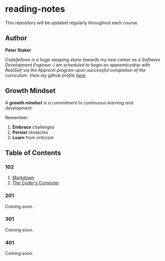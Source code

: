 # **reading-notes**
This repository will be updated regularly throughout each course.

## Author
**Peter Staker**

*Codefellows is a huge stepping stone towards my new career as a Software Development Engineer. I am scheduled to begin an apprenticeship with RealSelf via the Apprenti program upon successful completion of the curriculum. View my github profile [here](https://github.com/peterjast).*

## Growth Mindset
*A **growth mindset** is a commitment to continuous learning and development.* 

Remember:
1. **Embrace** challenges
1. **Persist** obstacles
1. **Learn** from criticism

## Table of Contents

### 102
1. [Markdown](class01.md)
1. [The Coder's Computer](class02.md)
 
### 201

Coming soon.

### 301

Coming soon.

### 401

Coming soon.
